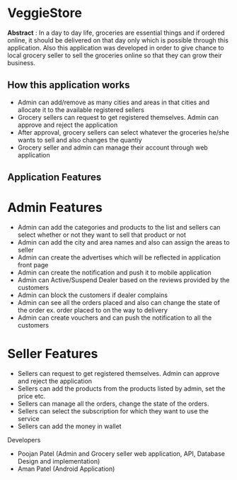 # VeggieStore

<b>Abstract</b> : In a day to day life, groceries are essential things and if ordered online, it should be delivered on that day only which is possible through this application. Also this application was developed in order to give chance to local grocery seller to sell the groceries online so that they can grow their business. 

## How this application works
- Admin can add/remove as many cities and areas in that cities and allocate it to the available registered sellers
- Grocery sellers can request to get registered themselves. Admin can approve and reject the application
- After approval, grocery sellers can select whatever the groceries he/she wants to sell and also changes the quantiy
- Grocery seller and admin can manage their account through web application

## Application Features

# Admin Features
- Admin can add the categories and products to the list and sellers can select whether or not they want to sell that product or not
- Admin can add the city and area names and also can assign the areas to seller
- Admin can create the advertises which will be reflected in application front page
- Admin can create the notification and push it to mobile application
- Admin can Active/Suspend Dealer based on the reviews provided by the customers
- Admin can block the customers if dealer complains
- Admin can see all the orders placed and also can change the state of the order ex. order placed to on the way to delivery
- Admin can create vouchers and can push the notification to all the customers

# Seller Features
- Sellers can request to get registered themselves. Admin can approve and reject the application
- Sellers can add the products from the products listed by admin, set the price etc.
- Sellers can manage all the orders, change the state of the orders.
- Sellers can select the subscription for which they want to use the service
- Sellers can add the money in wallet 

Developers
- Poojan Patel (Admin and Grocery seller web application, API, Database Design and implementation)
- Aman Patel (Android Application)
